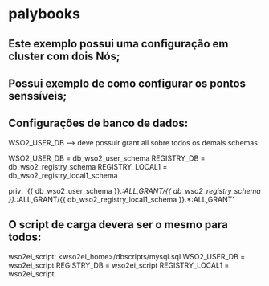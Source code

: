 # palybooks
## Este exemplo possui uma configuração em cluster com dois Nós;
## Possui exemplo de como configurar os pontos senssíveis;
## Configurações de banco de dados:
WSO2_USER_DB --> deve possuir grant all sobre todos os demais schemas

WSO2_USER_DB = db_wso2_user_schema
REGISTRY_DB = db_wso2_registry_schema
REGISTRY_LOCAL1 = db_wso2_registry_local1_schema

 priv: '{{ db_wso2_user_schema }}.*:ALL,GRANT/{{ db_wso2_registry_schema }}.*:ALL,GRANT/{{ db_wso2_registry_local1_schema }}.*:ALL,GRANT'
 
 ## O script de carga devera ser o mesmo para todos:
 wso2ei_script: <wso2ei_home>/dbscripts/mysql.sql
 WSO2_USER_DB = wso2ei_script
 REGISTRY_DB = wso2ei_script
 REGISTRY_LOCAL1 = wso2ei_script
